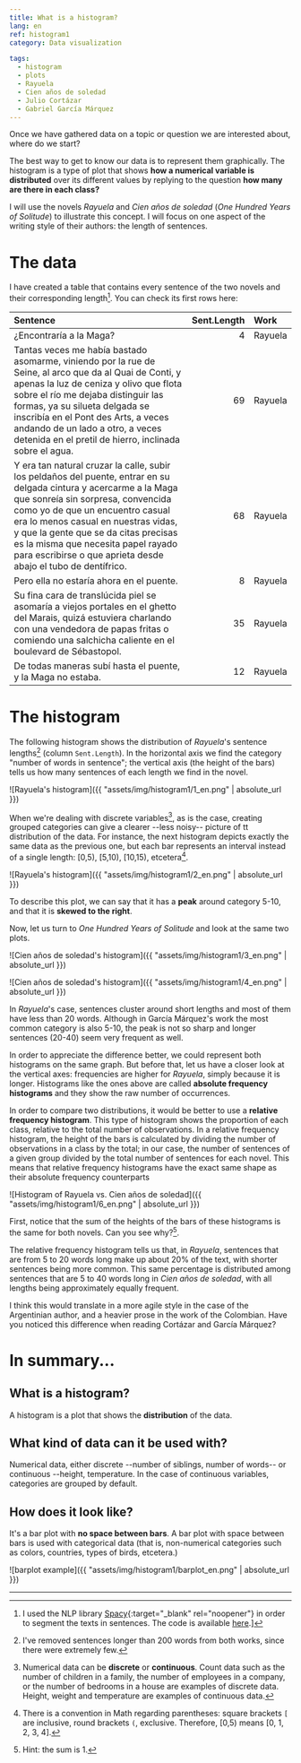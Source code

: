 ```yaml
---
title: What is a histogram?
lang: en
ref: histogram1
category: Data visualization

tags:
  - histogram
  - plots
  - Rayuela
  - Cien años de soledad
  - Julio Cortázar
  - Gabriel García Márquez
---
```


Once we have gathered data on a topic or question we are interested about, where do we start?

The best way to get to know our data is to represent them graphically. The histogram is a type of plot that shows **how a numerical variable is distributed** over its different values by replying to the question **how many are there in each class?** 

I will use the novels *Rayuela* and *Cien años de soledad* (*One Hundred Years of Solitude*) to illustrate this concept. I will focus on one aspect of the writing style of their authors: the length of sentences.<!--excerpt-->

# The data

I have created a table that contains every sentence of the two novels and their corresponding length[^spacy]. You can check its first rows here:

|Sentence                                                                                                                                                                                                                                                                                                                                                                           | Sent.Length|Work    |
|:----------------------------------------------------------------------------------------------------------------------------------------------------------------------------------------------------------------------------------------------------------------------------------------------------------------------------------------------------------------------------------|-----------:|:-------|
|¿Encontraría a la Maga?                                                                                                                                                                                                                                                                                                                                                            |           4|Rayuela |
|Tantas veces me había bastado asomarme, viniendo por la rue de Seine, al arco que da al Quai de Conti, y apenas la luz de ceniza y olivo que flota sobre el río me dejaba distinguir las formas, ya su silueta delgada se inscribía en el Pont des Arts, a veces andando de un lado a otro, a veces detenida en el pretil de hierro, inclinada sobre el agua.                      |          69|Rayuela |
|Y era tan natural cruzar la calle, subir los peldaños del puente, entrar en su delgada cintura y acercarme a la Maga que sonreía sin sorpresa, convencida como yo de que un encuentro casual era lo menos casual en nuestras vidas, y que la gente que se da citas precisas es la misma que necesita papel rayado para escribirse o que aprieta desde abajo el tubo de dentífrico. |          68|Rayuela |
|Pero ella no estaría ahora en el puente.                                                                                                                                                                                                                                                                                                                                           |           8|Rayuela |
|Su fina cara de translúcida piel se asomaría a viejos portales en el ghetto del Marais, quizá estuviera charlando con una vendedora de papas fritas o comiendo una salchicha caliente en el boulevard de Sébastopol.                                                                                                                                                               |          35|Rayuela |
|De todas maneras subí hasta el puente, y la Maga no estaba.                                                                                                                                                                                                                                                                                                                        |          12|Rayuela |


# The histogram


The following histogram shows the distribution of *Rayuela*'s sentence lengths[^long_sentences] (column  `Sent.Length`). In the horizontal axis we find the category "number of words in sentence"; the vertical axis (the height of the bars) tells us how many sentences of each length we find in the novel.

![Rayuela's histogram]({{ "assets/img/histogram1/1_en.png" | absolute_url }})


When we're dealing with discrete variables[^discrete_data], as is the case, creating grouped categories can give a clearer --less noisy-- picture of tt distribution of the data. For instance, the next histogram depicts exactly the same data as the previous one, but each bar represents an interval instead of a single length: [0,5), [5,10), [10,15), etcetera[^intervals].

![Rayuela's histogram]({{ "assets/img/histogram1/2_en.png" | absolute_url }})

To describe this plot, we can say that it has a **peak** around category 5-10, and that it is **skewed to the right**.

Now, let us turn to *One Hundred Years of Solitude* and look at the same two plots.

![Cien años de soledad's histogram]({{ "assets/img/histogram1/3_en.png" | absolute_url }})

![Cien años de soledad's histogram]({{ "assets/img/histogram1/4_en.png" | absolute_url }})

In *Rayuela*'s case, sentences cluster around short lengths and most of them have less than 20 words. Although in García Márquez's work the most common category is also 5-10, the peak is not so sharp and longer sentences (20-40) seem very frequent as well.

In order to appreciate the difference better, we could represent both histograms on the same graph. But before that, let us have a closer look at the vertical axes: frequencies are higher for *Rayuela*, simply because it is longer. Histograms like the ones above are called **absolute frequency histograms** and they show the raw number of occurrences.

In order to compare two distributions, it would be better to use a **relative frequency histogram**. This type of histogram shows the proportion of each class, relative to the total number of observations. In a relative frequency histogram, the height of the bars is calculated by dividing the number of observations in a class by the total; in our case, the number of sentences of a given group divided by the total number of sentences for each novel. This means that relative frequency histograms have the exact same shape as their absolute frequency counterparts


![Histogram of Rayuela vs. Cien años de soledad]({{ "assets/img/histogram1/6_en.png" | absolute_url }})

First, notice that the sum of the heights of the bars of these histograms is the same for both novels. Can you see why?[^area].

The relative frequency histogram tells us that, in *Rayuela*, sentences that are from 5 to 20 words long make up about 20% of the text, with shorter sentences being more common. This same percentage is distributed among sentences that are 5 to 40 words long in *Cien años de soledad*, with all lengths being approximately equally frequent.

I think this would translate in a more agile style in the case of the Argentinian author, and a heavier prose in the work of the Colombian. Have you noticed this difference when reading Cortázar and García Márquez?

# In summary...
## What is a histogram?
A histogram is a plot that shows the **distribution** of the data.

## What kind of data can it be used with?
Numerical data, either discrete --number of siblings, number of words-- or continuous --height, temperature. In the case of continuous variables, categories are grouped by default.

## How does it look like?
It's a bar plot with **no space between bars**. A bar plot with space between bars is used with categorical data (that is, non-numerical categories such as colors, countries, types of birds, etcetera.)

![barplot example]({{ "assets/img/histogram1/barplot_en.png" | absolute_url }})

---

[^spacy]: I used the NLP library [Spacy](http://spacy.io){:target="_blank" rel="noopener"} in order to segment the texts in sentences. The code is available [here](working_link).]
[^long_sentences]: I've removed sentences longer than 200 words from both works, since there were extremely few.
[^discrete_data]: Numerical data can be **discrete** or **continuous**. Count data such as the number of children in a family, the number of employees in a company, or the number of bedrooms in a house are examples of discrete data. Height, weight and temperature are examples of continuous data.
[^intervals]: There is a convention in Math regarding parentheses: square brackets `[` are inclusive, round brackets `(`, exclusive. Therefore, [0,5) means [0, 1, 2, 3, 4].
[^area]: Hint: the sum is 1.
